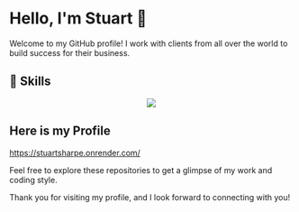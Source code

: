 
# Hello, I'm Stuart 👋

Welcome to my GitHub profile! I work with clients from all over the world to build success for their business.

## 🚀 Skills

<p align="center">
  <img src="https://skillicons.dev/icons?i=java,kotlin,swift,react,dart,flutter,python,django,php,laravel,nodejs,golang,ruby,figma&theme=light"/>
</p>

## Here is my Profile
https://stuartsharpe.onrender.com/

Feel free to explore these repositories to get a glimpse of my work and coding style.

Thank you for visiting my profile, and I look forward to connecting with you!

